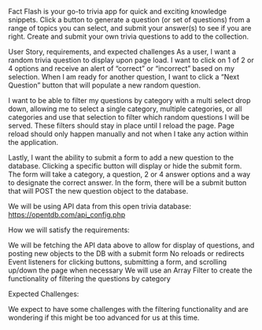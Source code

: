 Fact Flash is your go-to trivia app for quick and exciting knowledge snippets. Click a button to generate a question (or set of questions) from a range of topics you can select, and submit your answer(s) to see if you are right. Create and submit your own trivia questions to add to the collection.

User Story, requirements, and expected challenges
As a user, I want a random trivia question to display upon page load. I want to click on 1 of 2 or 4 options and receive an alert of “correct” or “incorrect” based on my selection. When I am ready for another question, I want to click a “Next Question” button that will populate a new random question.

I want to be able to filter my questions by category with a multi select drop down, allowing me to select a single category, multiple categories, or all categories and use that selection to filter which random questions I will be served. These filters should stay in place until I reload the page. Page reload should only happen manually and not when I take any action within the application.

Lastly, I want the ability to submit a form to add a new question to the database. Clicking a specific button  will display or hide the submit form. The form will take a category, a question, 2 or 4 answer options and a way to designate the correct answer.  In the form, there will be a submit button that will POST the new question object to the database. 

We will be using API data from this open trivia database: https://opentdb.com/api_config.php

How we will satisfy the requirements:

We will be fetching the API data above to allow for display of questions, and  posting new objects to the DB with a submit form
No reloads or redirects
Event listeners for clicking buttons, submitting a form, and scrolling up/down the page when necessary
We will use an Array Filter to create the functionality of filtering the questions by category


Expected Challenges:

We expect to have some challenges with the filtering functionality and are wondering if this might be too advanced for us at this time.